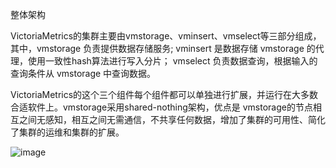 整体架构

VictoriaMetrics的集群主要由vmstorage、vminsert、vmselect等三部分组成，其中，vmstorage 负责提供数据存储服务; vminsert 是数据存储 vmstorage 的代理，使用一致性hash算法进行写入分片； vmselect 负责数据查询，根据输入的查询条件从 vmstorage 中查询数据。

VictoriaMetrics的这个三个组件每个组件都可以单独进行扩展，并运行在大多数合适软件上。vmstorage采用shared-nothing架构，优点是 vmstorage的节点相互之间无感知，相互之间无需通信，不共享任何数据，增加了集群的可用性、简化了集群的运维和集群的扩展。

![image](https://github.com/Lincoln-dac/kube-linux/blob/master/pic/v2-f3a1d4cd8a0f9abd6a2d0b812d9ddeab_720w.webp)
